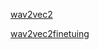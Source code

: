 [wav2vec2](https://github.com/facebookresearch/fairseq) 

[wav2vec2finetuing](https://github.com/khanld/ASR-Wav2vec-Finetune)
